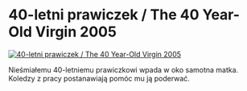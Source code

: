 40-letni prawiczek / The 40 Year-Old Virgin 2005 
=============
[![40-letni prawiczek / The 40 Year-Old Virgin 2005 ](http://vidos.pl/images/player.gif)](http://vidos.pl/40-letni-prawiczek-the-40-year-old-virgin-2005)

 Nieśmiałemu 40-letniemu prawiczkowi wpada w oko samotna matka. Koledzy z pracy postanawiają pomóc mu ją poderwać.
